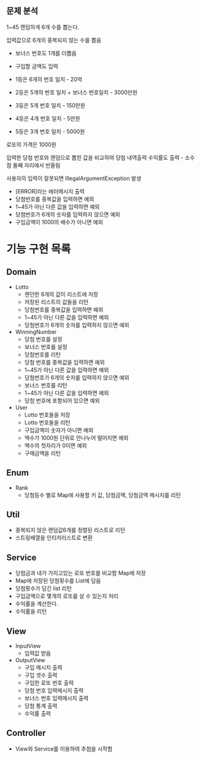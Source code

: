 ## 문제 분석 

1~45 랜덤하게 6개 수를 뽑는다.

입력값으로 6개의 중복되지 않는 수를 뽑음
- 보너스 번호도 1개를 더뽑음
- 구입할 금액도 입력

- 1등은 6개의 번호 일치 - 20억
- 2등은 5개의 번호 일치 + 보너스 번호일치 - 3000만원
- 3등은 5개 번호 일치 - 150만원
- 4등은 4개 번호 일치 - 5만원
- 5등은 3개 번호 일치 - 5000원

로또의 가격은 1000원

입력한 당첨 번호와 랜덤으로 뽑힌 값을 비교하여 당첨 내역출력
수익률도 출력 - 소수점 둘째 자리에서 반올림

사용자의 입력이 잘못되면 IllegalArgumentException 발생
- [ERROR]라는 에러메시지 출력
- 당첨번호를 중복값을 입력하면 예외
- 1~45가 아닌 다른 값을 입력하면 예외
- 당첨번호가 6개의 숫자를 입력하지 않으면 예외
- 구입금액이 1000의 배수가 아니면 예외


# 기능 구현 목록

## Domain 
- Lotto
  - 랜던한 6개의 값이 리스트에 저장
  - 저장된 리스트의 값들을 리턴
  - 당첨번호를 중복값을 입력하면 예외
  - 1~45가 아닌 다른 값을 입력하면 예외
  - 당첨번호가 6개의 숫자를 입력하지 않으면 예외
- WinningNumber
  - 당첨 번호를 설정
  - 보너스 번호를 설정
  - 당첨번호를 리턴
  - 당첨 번호를 중복값을 입력하면 예외
  - 1~45가 아닌 다른 값을 입력하면 예외
  - 당첨번호가 6개의 숫자를 입력하지 않으면 예외
  - 보너스 번호를 리턴
  - 1~45가 아닌 다른 값을 입력하면 예외
  - 당첨 번호에 포함되어 있으면 예외
- User
  - Lotto 번호들을 저장
  - Lotto 번호들을 리턴
  - 구입금액이 숫자가 아니면 예외
  - 액수가 1000원 단위로 안나누어 떨어지면 예외
  - 액수의 첫자리가 0이면 예외
  - 구매금액을 리턴

## Enum
- Rank
  - 당첨등수 별로 Map에 사용할 키 값, 당첨금액, 당첨금액 메시지를 리턴

## Util
- 중복되지 않은 랜덤값6개를 정렬된 리스트로 리턴
- 스트링배열을 인티저리스트로 변환


## Service
- 당첨금과 내가 가지고있는 로또 번호를 비교함 Map에 저장
- Map에 저장된 당첨횟수를 List에 담음
- 당첨횟수가 담긴 list 리턴
- 구입금액으로 몇개의 로또를 살 수 있는지 처리
- 수익률을 계산한다.
- 수익률을 리턴

## View
- InputView
  - 입력값 받음
- OutputView
  - 구입 메시지 출력
  - 구입 갯수 출력
  - 구입한 로또 번호 출력
  - 당첨 번호 입력메시지 출력
  - 보너스 번호 입력메시지 출력
  - 당첨 통계 출력
  - 수익률 출력


## Controller
- View와 Service를 이용하여 추첨을 시작함


